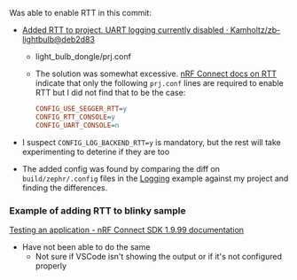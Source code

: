 

Was able to enable RTT in this commit:

- [Added RTT to project. UART logging currently disabled · Kamholtz/zb-lightbulb@deb2d83](https://github.com/Kamholtz/zb-lightbulb/commit/deb2d83f60a54c541c4faaa8d580b703f5ae2e4f)

  - light_bulb_dongle/prj.conf

  - The solution was somewhat excessive. [nRF Connect docs on RTT](https://devzone.nordicsemi.com/f/nordic-q-a/70628/adding-rtt-to-basic-nrf-connect-sdk-blinky-example-not-working-with-nrf5340dk) indicate that only the following `prj.conf` lines are required to enable RTT but I did not find that to be the case:

    ```ini
    CONFIG_USE_SEGGER_RTT=y
    CONFIG_RTT_CONSOLE=y
    CONFIG_UART_CONSOLE=n
    ```

- I suspect `CONFIG_LOG_BACKEND_RTT=y` is mandatory, but the rest will take experimenting to deterine if they are too

- The added config was found by comparing the diff on `build/zephr/.config` files in the [Logging](https://developer.nordicsemi.com/nRF_Connect_SDK/doc/latest/zephyr/samples/subsys/logging/logger/README.html) example against my project and finding the differences.

### Example of adding RTT to blinky sample

[Testing an application - nRF Connect SDK 1.9.99 documentation](https://developer.nordicsemi.com/nRF_Connect_SDK/doc/latest/nrf/gs_testing.html#testing-rtt)

- Have not been able to do the same
  - Not sure if VSCode isn't showing the output or if it's not configured properly
